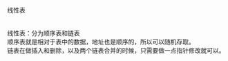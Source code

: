 线性表
######

线性表：分为顺序表和链表  
顺序表就是相对于表中的数据，地址也是顺序的，所以可以随机存取。  
链表在做插入和删除，以及两个链表合并的时候，只需要做一点指针修改就可以。  

